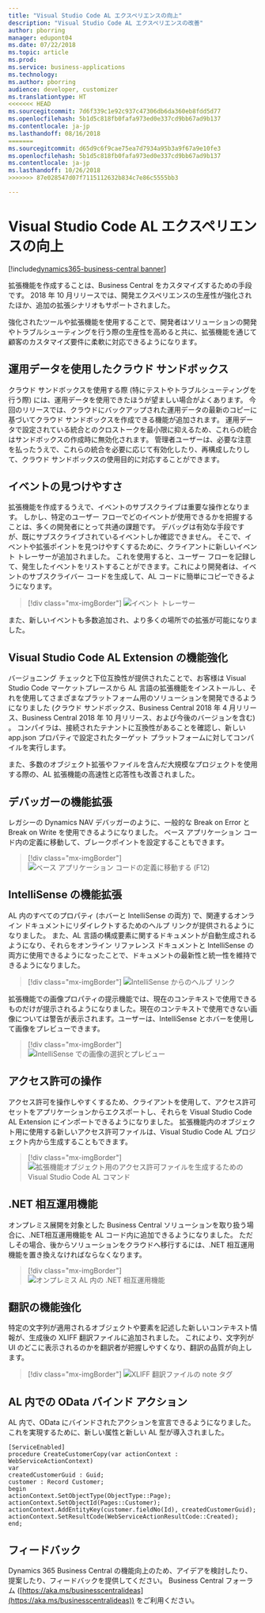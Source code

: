 ```yaml
---
title: "Visual Studio Code AL エクスペリエンスの向上"
description: "Visual Studio Code AL エクスペリエンスの改善"
author: pborring
manager: edupont04
ms.date: 07/22/2018
ms.topic: article
ms.prod: 
ms.service: business-applications
ms.technology: 
ms.author: pborring
audience: developer, customizer
ms.translationtype: HT
<<<<<<< HEAD
ms.sourcegitcommit: 7d6f339c1e92c937c47306db6da360eb8fdd5d77
ms.openlocfilehash: 5b1d5c818fb0fafa973ed0e337cd9bb67ad9b137
ms.contentlocale: ja-jp
ms.lasthandoff: 08/16/2018
=======
ms.sourcegitcommit: d65d9c6f9cae75ea7d7934a95b3a9f67a9e10fe3
ms.openlocfilehash: 5b1d5c818fb0fafa973ed0e337cd9bb67ad9b137
ms.contentlocale: ja-jp
ms.lasthandoff: 10/26/2018
>>>>>>> 87e028547d07f7115112632b834c7e86c5555bb3

---
```


# <a name="improved-visual-studio-code-al-experience"></a>Visual Studio Code AL エクスペリエンスの向上

[!include[dynamics365-business-central banner](../includes/dynamics365-business-central.md)]

拡張機能を作成することは、Business Central をカスタマイズするための手段です。 2018 年 10 月リリースでは、開発エクスペリエンスの生産性が強化されたほか、追加の拡張シナリオもサポートされました。

強化されたツールや拡張機能を使用することで、開発者はソリューションの開発やトラブルシューティングを行う際の生産性を高めると共に、拡張機能を通じて顧客のカスタマイズ要件に柔軟に対応できるようになります。

## <a name="cloud-sandbox-with-production-data"></a>運用データを使用したクラウド サンドボックス
クラウド サンドボックスを使用する際 (特にテストやトラブルシューティングを行う際) には、運用データを使用できたほうが望ましい場合がよくあります。 今回のリリースでは、クラウドにバックアップされた運用データの最新のコピーに基づいてクラウド サンドボックスを作成できる機能が追加されます。 運用データで設定されている統合とのクロストークを最小限に抑えるため、これらの統合はサンドボックスの作成時に無効化されます。 管理者ユーザーは、必要な注意を払ったうえで、これらの統合を必要に応じて有効化したり、再構成したりして、クラウド サンドボックスの使用目的に対応することができます。

## <a name="event-discoverability"></a>イベントの見つけやすさ
拡張機能を作成するうえで、イベントのサブスクライブは重要な操作となります。 しかし、特定のユーザー フローでどのイベントが使用できるかを把握することは、多くの開発者にとって共通の課題です。 デバッグは有効な手段ですが、既にサブスクライブされているイベントしか確認できません。 そこで、イベントや拡張ポイントを見つけやすくするために、クライアントに新しいイベント トレーサーが追加されました。 これを使用すると、ユーザー フローを記録して、発生したイベントをリストすることができます。これにより開発者は、イベントのサブスクライバー コードを生成して、AL コードに簡単にコピーできるようになります。

> [!div class="mx-imgBorder"]
> ![イベント トレーサー](media/Event-tracer.png "イベント トレーサー")

また、新しいイベントも多数追加され、より多くの場所での拡張が可能になりました。

## <a name="visual-studio-code-al-extension-enhancements"></a>Visual Studio Code AL Extension の機能強化
バージョニング チェックと下位互換性が提供されたことで、お客様は Visual Studio Code マーケットプレースから AL 言語の拡張機能をインストールし、それを使用してさまざまなプラットフォーム用のソリューションを開発できるようになりました (クラウド サンドボックス、Business Central 2018 年 4 月リリース、Business Central 2018 年 10 月リリース、および今後のバージョンを含む) 。 コンパイラは、接続されたテナントに互換性があることを確認し、新しい app.json プロパティで設定されたターゲット プラットフォームに対してコンパイルを実行します。

また、多数のオブジェクト拡張やファイルを含んだ大規模なプロジェクトを使用する際の、AL 拡張機能の高速性と応答性も改善されました。

## <a name="debugger-enhancements"></a>デバッガーの機能拡張
レガシーの Dynamics NAV デバッガーのように、一般的な Break on Error と Break on Write を使用できるようになりました。 ベース アプリケーション コード内の定義に移動して、ブレークポイントを設定することもできます。

> [!div class="mx-imgBorder"]
> ![ベース アプリケーション コードの定義に移動する (F12)](media/Go-to-definition-F12.gif "ベース アプリケーション コードの定義に移動する (F12)")

## <a name="intellisense-enhancements"></a>IntelliSense の機能拡張
AL 内のすべてのプロパティ (ホバーと IntelliSense の両方) で、関連するオンライン ドキュメントにリダイレクトするためのヘルプ リンクが提供されるようになりました。 また、AL 言語の構成要素に関するドキュメントが自動生成されるようになり、それらをオンライン リファレンス ドキュメントと IntelliSense の両方に使用できるようになったことで、ドキュメントの最新性と統一性を維持できるようになりました。

> [!div class="mx-imgBorder"]
> ![IntelliSense からのヘルプ リンク](media/Help-link-from-IntelliSense.gif "IntelliSense からのヘルプ リンク")

拡張機能での画像プロパティの提示機能では、現在のコンテキストで使用できるものだけが提示されるようになりました。現在のコンテキストで使用できない画像については警告が表示されます。ユーザーは、IntelliSense とホバーを使用して画像をプレビューできます。

> [!div class="mx-imgBorder"]
> ![IntelliSense での画像の選択とプレビュー](media/IntelliSense-Preview-Images.gif "IntelliSense での画像の選択とプレビュー")

## <a name="working-with-permissions"></a>アクセス許可の操作
アクセス許可を操作しやすくするため、クライアントを使用して、アクセス許可セットをアプリケーションからエクスポートし、それらを Visual Studio Code AL Extension にインポートできるようになりました。 拡張機能内のオブジェクト用に使用する新しいアクセス許可ファイルは、Visual Studio Code AL プロジェクト内から生成することもできます。

> [!div class="mx-imgBorder"]
> ![拡張機能オブジェクト用のアクセス許可ファイルを生成するための Visual Studio Code AL コマンド](media/Permissions-AL-command.png "拡張機能オブジェクト用のアクセス許可ファイルを生成するための Visual Studio Code AL コマンド")

## <a name="net-interop"></a>.NET 相互運用機能
オンプレミス展開を対象とした Business Central ソリューションを取り扱う場合に、.NET相互運用機能を AL コード内に追加できるようになりました。 ただしその場合、後からソリューションをクラウドへ移行するには、.NET 相互運用機能を置き換えなければならなくなります。

> [!div class="mx-imgBorder"]
> ![オンプレミス AL 内の .NET 相互運用機能](media/DotNet-interop.png "オンプレミス AL 内の .NET 相互運用機能")

## <a name="translation-enhancements"></a>翻訳の機能強化
特定の文字列が適用されるオブジェクトや要素を記述した新しいコンテキスト情報が、生成後の XLIFF 翻訳ファイルに追加されました。 これにより、文字列が UI のどこに表示されるのかを翻訳者が把握しやすくなり、翻訳の品質が向上します。

> [!div class="mx-imgBorder"]
> ![XLIFF 翻訳ファイルの note タグ](media/xliff-note.png "XLIFF 翻訳ファイルの note タグ")

## <a name="odata-bound-actions-in-al"></a>AL 内での OData バインド アクション
AL 内で、OData にバインドされたアクションを宣言できるようになりました。 これを実現するために、新しい属性と新しい AL 型が導入されました。

```
[ServiceEnabled]
procedure CreateCustomerCopy(var actionContext : WebServiceActionContext)
var
createdCustomerGuid : Guid;
customer : Record Customer;
begin
actionContext.SetObjectType(ObjectType::Page);
actionContext.SetObjectId(Pages::Customer);
actionContext.AddEntityKey(customer.fieldNo(Id), createdCustomerGuid);
actionContext.SetResultCode(WebServiceActionResultCode::Created);
end;
```
<!--
### Who uses this feature
These features are intended for ISV and VAR developers.
## Status
### Availability
Cloud, On-premises
### Regional availability
Globally
-->

## <a name="tell-us-what-you-think"></a>フィードバック
Dynamics 365 Business Central の機能向上のため、アイデアを検討したり、提案したり、フィードバックを提供してください。 Business Central フォーラム ([https://aka.ms/businesscentralideas](https://aka.ms/businesscentralideas)) をご利用ください。

